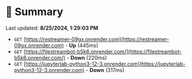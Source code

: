 # 📖 Summary
Last updated: **8/25/2024, 1:29:03 PM**

- `GET` [https://restreamer-09gx.onrender.com](https://restreamer-09gx.onrender.com) - **Up** (445ms)
- `GET` [https://filestreambot-b5k6.onrender.com/](https://filestreambot-b5k6.onrender.com/) - **Down** (220ms)
- `GET` [https://jupyterlab-python3-12-3.onrender.com](https://jupyterlab-python3-12-3.onrender.com) - **Down** (317ms)
